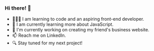 <h3> Hi there! 👋</h3>
<p>
<ul>
<li>👩🏼‍💻 I am learning to code and an aspiring front-end developer.</li>
<li>🌱 I am currently learning more about JavaScript.</li>
<li>🔭 I'm currently working on creating my friend's business website.</li>
  <li>📫 Reach me on LinkedIn. </li>
  <li>🔍 Stay tuned for my next project!</li>
</ul>
